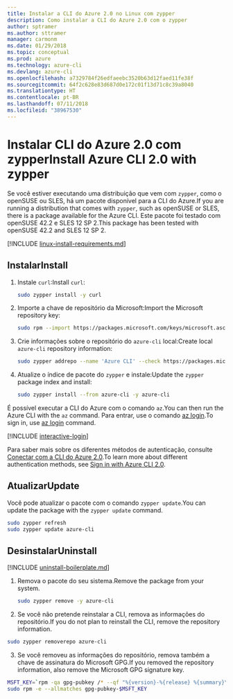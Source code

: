 ```yaml
---
title: Instalar a CLI do Azure 2.0 no Linux com zypper
description: Como instalar a CLI do Azure 2.0 com o zypper
author: sptramer
ms.author: sttramer
manager: carmonm
ms.date: 01/29/2018
ms.topic: conceptual
ms.prod: azure
ms.technology: azure-cli
ms.devlang: azure-cli
ms.openlocfilehash: a7329784f26edfaeebc3520b63d12faed11fe38f
ms.sourcegitcommit: 64f2c628e83d687d0e172c01f13d71c8c39a8040
ms.translationtype: HT
ms.contentlocale: pt-BR
ms.lasthandoff: 07/11/2018
ms.locfileid: "38967530"
---
```

# <a name="install-azure-cli-20-with-zypper"></a><span data-ttu-id="d13b3-103">Instalar CLI do Azure 2.0 com zypper</span><span class="sxs-lookup"><span data-stu-id="d13b3-103">Install Azure CLI 2.0 with zypper</span></span>

<span data-ttu-id="d13b3-104">Se você estiver executando uma distribuição que vem com `zypper`, como o openSUSE ou SLES, há um pacote disponível para a CLI do Azure.</span><span class="sxs-lookup"><span data-stu-id="d13b3-104">If you are running a distribution that comes with `zypper`, such as openSUSE or SLES, there is a package available for the Azure CLI.</span></span> <span data-ttu-id="d13b3-105">Este pacote foi testado com openSUSE 42.2 e SLES 12 SP 2.</span><span class="sxs-lookup"><span data-stu-id="d13b3-105">This package has been tested with openSUSE 42.2 and SLES 12 SP 2.</span></span>

[!INCLUDE [linux-install-requirements.md](includes/linux-install-requirements.md)]

## <a name="install"></a><span data-ttu-id="d13b3-106">Instalar</span><span class="sxs-lookup"><span data-stu-id="d13b3-106">Install</span></span>

1. <span data-ttu-id="d13b3-107">Instale `curl`:</span><span class="sxs-lookup"><span data-stu-id="d13b3-107">Install `curl`:</span></span>

   ```bash
   sudo zypper install -y curl
   ```

2. <span data-ttu-id="d13b3-108">Importe a chave de repositório da Microsoft:</span><span class="sxs-lookup"><span data-stu-id="d13b3-108">Import the Microsoft repository key:</span></span>

   ```bash
   sudo rpm --import https://packages.microsoft.com/keys/microsoft.asc
   ```

3. <span data-ttu-id="d13b3-109">Crie informações sobre o repositório do `azure-cli` local:</span><span class="sxs-lookup"><span data-stu-id="d13b3-109">Create local `azure-cli` repository information:</span></span>

   ```bash
   sudo zypper addrepo --name 'Azure CLI' --check https://packages.microsoft.com/yumrepos/azure-cli azure-cli
   ```

4. <span data-ttu-id="d13b3-110">Atualize o índice de pacote do `zypper` e instale:</span><span class="sxs-lookup"><span data-stu-id="d13b3-110">Update the `zypper` package index and install:</span></span>

   ```bash
   sudo zypper install --from azure-cli -y azure-cli
   ```

<span data-ttu-id="d13b3-111">É possível executar a CLI do Azure com o comando `az`.</span><span class="sxs-lookup"><span data-stu-id="d13b3-111">You can then run the Azure CLI with the `az` command.</span></span> <span data-ttu-id="d13b3-112">Para entrar, use o comando [az login](/cli/azure/reference-index#az-login).</span><span class="sxs-lookup"><span data-stu-id="d13b3-112">To sign in, use [az login](/cli/azure/reference-index#az-login) command.</span></span>

[!INCLUDE [interactive-login](includes/interactive-login.md)]

<span data-ttu-id="d13b3-113">Para saber mais sobre os diferentes métodos de autenticação, consulte [Conectar com a CLI do Azure 2.0](authenticate-azure-cli.md).</span><span class="sxs-lookup"><span data-stu-id="d13b3-113">To learn more about different authentication methods, see [Sign in with Azure CLI 2.0](authenticate-azure-cli.md).</span></span>

## <a name="update"></a><span data-ttu-id="d13b3-114">Atualizar</span><span class="sxs-lookup"><span data-stu-id="d13b3-114">Update</span></span>

<span data-ttu-id="d13b3-115">Você pode atualizar o pacote com o comando `zypper update`.</span><span class="sxs-lookup"><span data-stu-id="d13b3-115">You can update the package with the `zypper update` command.</span></span>

```bash
sudo zypper refresh
sudo zypper update azure-cli
```

## <a name="uninstall"></a><span data-ttu-id="d13b3-116">Desinstalar</span><span class="sxs-lookup"><span data-stu-id="d13b3-116">Uninstall</span></span>

[!INCLUDE [uninstall-boilerplate.md](includes/uninstall-boilerplate.md)]

1. <span data-ttu-id="d13b3-117">Remova o pacote do seu sistema.</span><span class="sxs-lookup"><span data-stu-id="d13b3-117">Remove the package from your system.</span></span>

    ```bash
    sudo zypper remove -y azure-cli
    ```

2. <span data-ttu-id="d13b3-118">Se você não pretende reinstalar a CLI, remova as informações do repositório.</span><span class="sxs-lookup"><span data-stu-id="d13b3-118">If you do not plan to reinstall the CLI, remove the repository information.</span></span>

  ```bash
  sudo zypper removerepo azure-cli
  ```

3. <span data-ttu-id="d13b3-119">Se você removeu as informações do repositório, remova também a chave de assinatura do Microsoft GPG.</span><span class="sxs-lookup"><span data-stu-id="d13b3-119">If you removed the repository information, also remove the Microsoft GPG signature key.</span></span>

  ```bash
  MSFT_KEY=`rpm -qa gpg-pubkey /* --qf "%{version}-%{release} %{summary}\n" | grep Microsoft | awk '{print $1}'`
  sudo rpm -e --allmatches gpg-pubkey-$MSFT_KEY
  ```